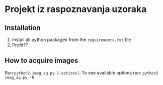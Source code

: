 # Projekt iz raspoznavanja uzoraka

## Installation
1. Install all python packages from the `requirements.txt` file
2. Profit??

## How to acquire images
Run `python2 imag_aq.py [-options]`.
To see available options run: `python2 imag_aq.py -h`
